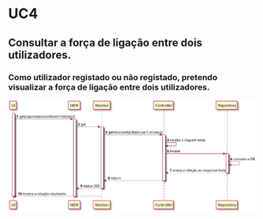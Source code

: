 # UC4

##  Consultar a força de ligação entre dois utilizadores.
### Como utilizador registado ou não registado, pretendo visualizar a força de ligação entre dois utilizadores.

![UC4.svg](UC4.svg)
